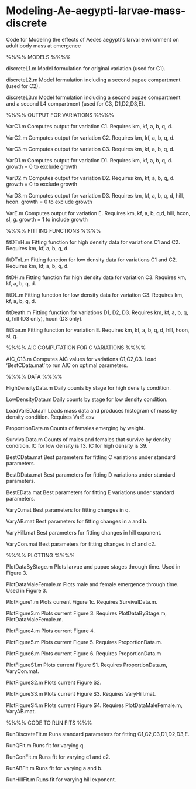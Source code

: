 # Modeling-Ae-aegypti-larvae-mass-discrete
Code for Modeling the effects of Aedes aegypti's larval environment on adult body mass at emergence


%%%% MODELS %%%%

discreteL1.m 
Model formulation for original variation (used for C1).

discreteL2.m
Model formulation including a second pupae compartment (used for C2).

discreteL3.m
Model formulation including a second pupae compartment and a second L4 compartment (used for C3, D1,D2,D3,E).

%%%% OUTPUT FOR VARIATIONS %%%%

VarC1.m
Computes output for variation C1. Requires km, kf, a, b, q, d.

VarC2.m
Computes output for variation C2. Requires km, kf, a, b, q, d.

VarC3.m
Computes output for variation C3. Requires km, kf, a, b, q, d.

VarD1.m
Computes output for variation D1. Requires km, kf, a, b, q, d. growth = 0 to exclude growth

VarD2.m
Computes output for variation D2. Requires km, kf, a, b, q, d. growth = 0 to exclude growth

VarD3.m
Computes output for variation D3. Requires km, kf, a, b, q, d, hill, hcon. growth = 0 to exclude growth

VarE.m
Computes output for variation E. Requires km, kf, a, b, q,d,  hill, hcon, sl, g. growth = 1 to include growth



%%%% FITTING FUNCTIONS %%%%

fitDTnH.m
Fitting function for high density data for variations C1 and C2. Requires km, kf, a, b, q, d.

fitDTnL.m
Fitting function for low density data for variations C1 and C2. Requires km, kf, a, b, q, d.

fitDH.m
Fitting function for high density data for variation C3. Requires km, kf, a, b, q, d.

fitDL.m
Fitting function for low density data for variation C3. Requires km, kf, a, b, q, d.

fitDeath.m
Fitting function for variations D1, D2, D3. Requires km, kf, a, b, q, d, hill (D3 only), hcon (D3 only).

fitStar.m
Fitting function for variation E. Requires km, kf, a, b, q, d, hill, hcon, sl, g.

%%%% AIC COMPUTATION FOR C VARIATIONS %%%%

AIC_C13.m
Computes AIC values for variations C1,C2,C3. Load ‘BestCData.mat’ to run AIC on optimal parameters.


%%%% DATA %%%%

HighDensityData.m
Daily counts by stage for high density condition.

LowDensityData.m
Daily counts by stage for low density condition.

LoadVarEData.m
Loads mass data and produces histogram of mass by density condition. Requires VarE.csv

ProportionData.m
Counts of females emerging by weight.

SurvivalData.m
Counts of males and females that survive by density condition. IC for low density is 13. IC for high density is 39.

BestCData.mat
Best parameters for fitting C variations under standard parameters.

BestDData.mat
Best parameters for fitting D variations under standard parameters.

BestEData.mat
Best parameters for fitting E variations under standard parameters.

VaryQ.mat
Best parameters for fitting changes in q.

VaryAB.mat
Best parameters for fitting changes in a and b.

VaryHill.mat
Best parameters for fitting changes in hill exponent.

VaryCon.mat
Best parameters for fitting changes in c1 and c2.

%%%% PLOTTING %%%%

PlotDataByStage.m
Plots larvae and pupae stages through time. Used in Figure 3.

PlotDataMaleFemale.m
Plots male and female emergence through time. Used in Figure 3.

PlotFigure1.m
Plots current Figure 1c. Requires SurvivalData.m.

PlotFigure3.m
Plots current Figure 3. Requires PlotDataByStage.m, PlotDataMaleFemale.m.

PlotFigure4.m
Plots current Figure 4. 

PlotFigure5.m
Plots current Figure 5. Requires ProportionData.m.

PlotFigure6.m
Plots current Figure 6. Requires ProportionData.m

PlotFigureS1.m
Plots current Figure S1. Requires ProportionData.m, VaryCon.mat.

PlotFigureS2.m
Plots current Figure S2. 

PlotFigureS3.m
Plots current Figure S3. Requires VaryHill.mat.

PlotFigureS4.m
Plots current Figure S4. Requires PlotDataMaleFemale.m, VaryAB.mat.

%%%% CODE TO RUN FITS %%%

RunDiscreteFit.m
Runs standard parameters for fitting C1,C2,C3,D1,D2,D3,E.

RunQFit.m
Runs fit for varying q. 

RunConFit.m
Runs fit for varying c1 and c2. 

RunABFit.m
Runs fit for varying a and b. 

RunHillFit.m
Runs fit for varying hill exponent. 


